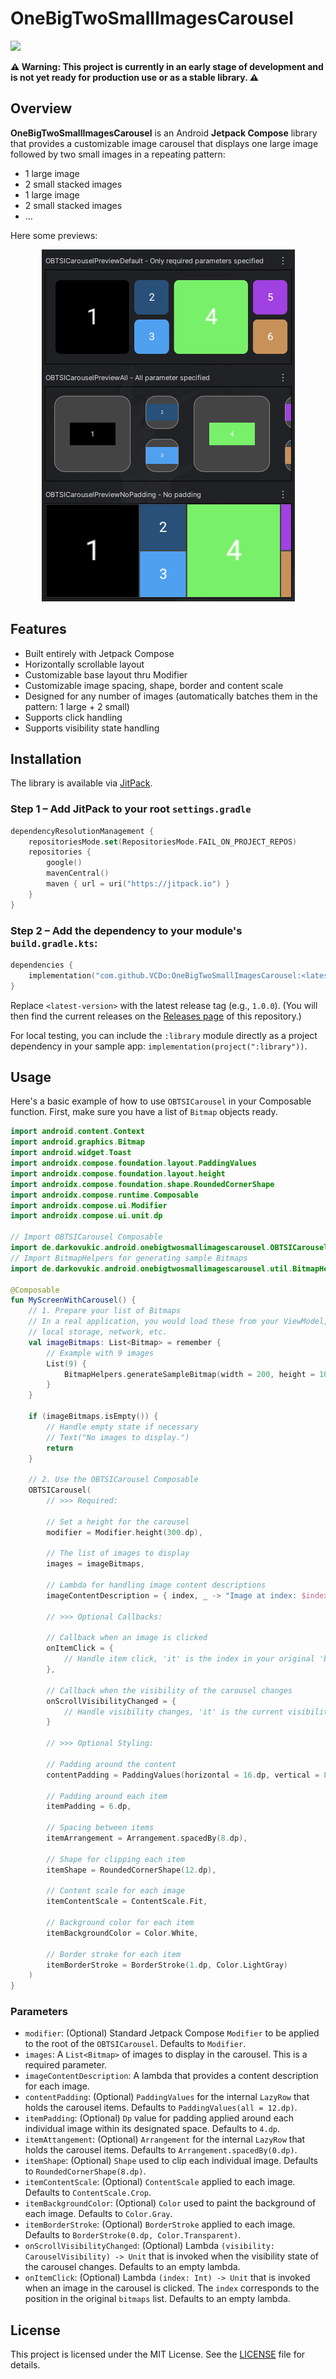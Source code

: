 # OneBigTwoSmallImagesCarousel
[![](https://jitpack.io/v/VCDo/OneBigTwoSmallImagesCarousel.svg)](https://jitpack.io/#VCDo/OneBigTwoSmallImagesCarousel)

**⚠️ Warning: This project is currently in an early stage of development and is not yet ready for
production use or as a stable library. ⚠️**

## Overview

**OneBigTwoSmallImagesCarousel** is an Android **Jetpack Compose** library that provides a
customizable image carousel that displays one large image followed by two small images in a
repeating pattern:
- 1 large image
- 2 small stacked images
- 1 large image
- 2 small stacked images
- …

Here some previews:
<p align="center">
  <img src="screenshots/previews.png" alt="Screenshot 1 of OBTSICarousel's sample app">
</p>

## Features

- Built entirely with Jetpack Compose
- Horizontally scrollable layout
- Customizable base layout thru Modifier
- Customizable image spacing, shape, border and content scale
- Designed for any number of images (automatically batches them in the pattern: 1 large + 2 small)
- Supports click handling
- Supports visibility state handling

## Installation

The library is available via [JitPack](https://jitpack.io).

### Step 1 – Add JitPack to your root `settings.gradle`

```kotlin
dependencyResolutionManagement {
    repositoriesMode.set(RepositoriesMode.FAIL_ON_PROJECT_REPOS)
    repositories {
        google()
        mavenCentral()
        maven { url = uri("https://jitpack.io") }
    }
}
```
### Step 2 – Add the dependency to your module's `build.gradle.kts`:
```kotlin
dependencies {
    implementation("com.github.VCDo:OneBigTwoSmallImagesCarousel:<latest-version>")
}
```

Replace `<latest-version>` with the latest release tag (e.g., `1.0.0`).
(You will then find the current releases on the [Releases page](https://github.com/VCDo/OneBigTwoSmallImagesCarousel/releases) of this repository.)

For local testing, you can include the `:library` module directly as a project dependency in your
sample app: `implementation(project(":library"))`.

## Usage

Here's a basic example of how to use `OBTSICarousel` in your Composable function. First, make sure
you have a list of `Bitmap` objects ready.
```kotlin
import android.content.Context
import android.graphics.Bitmap
import android.widget.Toast
import androidx.compose.foundation.layout.PaddingValues
import androidx.compose.foundation.layout.height
import androidx.compose.foundation.shape.RoundedCornerShape
import androidx.compose.runtime.Composable
import androidx.compose.ui.Modifier
import androidx.compose.ui.unit.dp

// Import OBTSICarousel Composable
import de.darkovukic.android.onebigtwosmallimagescarousel.OBTSICarousel
// Import BitmapHelpers for generating sample Bitmaps
import de.darkovukic.android.onebigtwosmallimagescarousel.util.BitmapHelpers

@Composable
fun MyScreenWithCarousel() {
    // 1. Prepare your list of Bitmaps
    // In a real application, you would load these from your ViewModel,
    // local storage, network, etc.
    val imageBitmaps: List<Bitmap> = remember {
        // Example with 9 images
        List(9) {
            BitmapHelpers.generateSampleBitmap(width = 200, height = 100, index = it)
        }
    }

    if (imageBitmaps.isEmpty()) {
        // Handle empty state if necessary
        // Text("No images to display.")
        return
    }

    // 2. Use the OBTSICarousel Composable
    OBTSICarousel(
        // >>> Required:

        // Set a height for the carousel
        modifier = Modifier.height(300.dp),

        // The list of images to display
        images = imageBitmaps,

        // Lambda for handling image content descriptions
        imageContentDescription = { index, _ -> "Image at index: $index" },

        // >>> Optional Callbacks:

        // Callback when an image is clicked
        onItemClick = {
            // Handle item click, 'it' is the index in your original 'bitmaps' list
        },

        // Callback when the visibility of the carousel changes
        onScrollVisibilityChanged = {
            // Handle visibility changes, 'it' is the current visibility state
        }

        // >>> Optional Styling:

        // Padding around the content
        contentPadding = PaddingValues(horizontal = 16.dp, vertical = 8.dp),

        // Padding around each item
        itemPadding = 6.dp,

        // Spacing between items
        itemArrangement = Arrangement.spacedBy(8.dp),

        // Shape for clipping each item
        itemShape = RoundedCornerShape(12.dp),

        // Content scale for each image
        itemContentScale = ContentScale.Fit,

        // Background color for each item
        itemBackgroundColor = Color.White,

        // Border stroke for each item
        itemBorderStroke = BorderStroke(1.dp, Color.LightGray)
    )
}
```

### Parameters

*   `modifier`: (Optional) Standard Jetpack Compose `Modifier` to be applied to the root of the `OBTSICarousel`. Defaults to `Modifier`.
*   `images`: A `List<Bitmap>` of images to display in the carousel. This is a required parameter.
*   `imageContentDescription`: A lambda that provides a content description for each image.
*   `contentPadding`: (Optional) `PaddingValues` for the internal `LazyRow` that holds the carousel items. Defaults to `PaddingValues(all = 12.dp)`.
*   `itemPadding`: (Optional) `Dp` value for padding applied around each individual image within its designated space. Defaults to `4.dp`.
*   `itemAttangement`: (Optional) `Arrangement` for the internal `LazyRow` that holds the carousel items. Defaults to `Arrangement.spacedBy(0.dp)`.
*   `itemShape`: (Optional) `Shape` used to clip each individual image. Defaults to `RoundedCornerShape(8.dp)`.
*   `itemContentScale`: (Optional) `ContentScale` applied to each image. Defaults to `ContentScale.Crop`.
*   `itemBackgroundColor`: (Optional) `Color` used to paint the background of each image. Defaults to `Color.Gray`.
*   `itemBorderStroke`: (Optional) `BorderStroke` applied to each image. Defaults to `BorderStroke(0.dp, Color.Transparent)`.
*   `onScrollVisibilityChanged`: (Optional) Lambda `(visibility: CarouselVisibility) -> Unit` that is invoked when the visibility state of the carousel changes. Defaults to an empty lambda.
*   `onItemClick`: (Optional) Lambda `(index: Int) -> Unit` that is invoked when an image in the carousel is clicked. The `index` corresponds to the position in the original `bitmaps` list. Defaults to an empty lambda.

## License

This project is licensed under the MIT License. See the [LICENSE](LICENSE) file for details.
